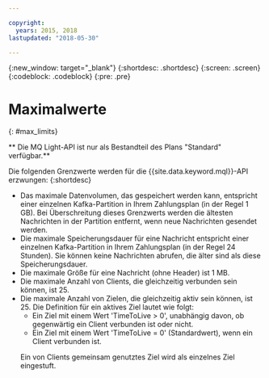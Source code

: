 ```yaml
---

copyright:
  years: 2015, 2018
lastupdated: "2018-05-30"

---
```


{:new_window: target="_blank"}
{:shortdesc: .shortdesc}
{:screen: .screen}
{:codeblock: .codeblock}
{:pre: .pre}

# Maximalwerte
{: #max_limits}

** Die MQ Light-API ist nur als Bestandteil des Plans "Standard" verfügbar.**
<br/>

Die folgenden Grenzwerte werden für die {{site.data.keyword.mql}}-API erzwungen:
{:shortdesc}

* Das maximale Datenvolumen, das gespeichert werden kann, entspricht einer einzelnen Kafka-Partition in Ihrem Zahlungsplan (in der Regel 1 GB). Bei Überschreitung dieses Grenzwerts werden die ältesten Nachrichten in der Partition entfernt, wenn neue Nachrichten gesendet werden.
* Die maximale Speicherungsdauer für eine Nachricht entspricht einer einzelnen Kafka-Partition in Ihrem Zahlungsplan (in der Regel 24 Stunden). Sie können keine Nachrichten abrufen, die älter sind als diese Speicherungsdauer.
* Die maximale Größe für eine Nachricht (ohne Header) ist 1 MB.
* Die maximale Anzahl von Clients, die gleichzeitig verbunden sein können, ist 25.
* Die maximale Anzahl von Zielen, die gleichzeitig aktiv sein können, ist 25. Die Definition für ein aktives Ziel lautet wie folgt:
  - Ein Ziel mit einem Wert 'TimeToLive > 0', unabhängig davon, ob gegenwärtig ein Client verbunden ist oder nicht.
  - Ein Ziel mit einem Wert 'TimeToLive = 0' (Standardwert), wenn ein Client verbunden ist. 
  <p>Ein von Clients gemeinsam genutztes Ziel wird als einzelnes Ziel eingestuft.</p>
